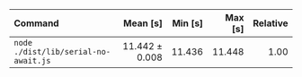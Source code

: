 | Command                              |       Mean [s] | Min [s] | Max [s] | Relative |
| :----------------------------------- | -------------: | ------: | ------: | -------: |
| `node ./dist/lib/serial-no-await.js` | 11.442 ± 0.008 |  11.436 |  11.448 |     1.00 |
